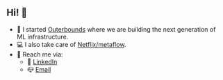 ## Hi! 👋

- 🔭 I started [Outerbounds](https://outerbounds.co/) where we are building the next generation of ML infrastructure.
- 💻 I also take care of [Netflix/metaflow](https://github.com/netflix/metaflow).
- 🙌 Reach me via:
    - 🔗 [LinkedIn](https://www.linkedin.com/in/savingoyal/)
    - 📪 [Email](mailto:savingoyal@gmail.com)
